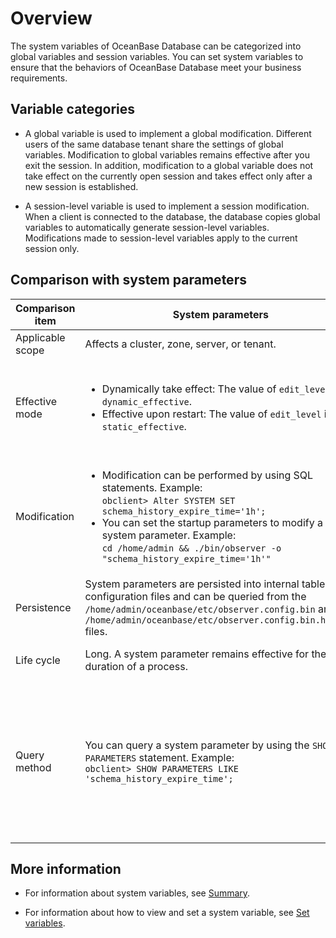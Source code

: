 # Overview

The system variables of OceanBase Database can be categorized into global variables and session variables. You can set system variables to ensure that the behaviors of OceanBase Database meet your business requirements.

## Variable categories

* A global variable is used to implement a global modification. Different users of the same database tenant share the settings of global variables. Modification to global variables remains effective after you exit the session. In addition, modification to a global variable does not take effect on the currently open session and takes effect only after a new session is established.

* A session-level variable is used to implement a session modification. When a client is connected to the database, the database copies global variables to automatically generate session-level variables. Modifications made to session-level variables apply to the current session only.

## Comparison with system parameters

| Comparison item | System parameters | System variables |
|------|------------------------------------------------------------------------------------------------------------------------------------------------------------------------------------------------------------------------------------------------------------------------------------------------------------------------------------------------------------------------------------------------------|-------------------------------------------------------------------------------------------------------------------------------------------------------------------------------------------------------------------------------------------------------------------------------------------------------------------------------------------------------------------------------------------------------------------------------------------------------------|
| Applicable scope | Affects a cluster, zone, server, or tenant.  | Affects a tenant globally or at the session level.  |
| Effective mode | <ul><li> Dynamically take effect: The value of `edit_level` is `dynamic_effective`.</li><li>Effective upon restart: The value of `edit_level` is `static_effective`.</li></ul> | <ul><li>A session-level variable takes effect only on the current session. </li><li>A global variable does not take effect on the current session and takes effect only on sessions established upon re-logon. </li> |
| Modification | <ul><li>Modification can be performed by using SQL statements. Example:<br> `obclient> Alter SYSTEM SET schema_history_expire_time='1h';`    <!-- --> </li><li>You can set the startup parameters to modify a system parameter. Example:<br> ` cd /home/admin && ./bin/observer -o "schema_history_expire_time='1h'" `  </li></ul> | Modification can only be performed by using SQL statements. Example:<br> `obclient> SET ob_query_timeout = 20000000;` <br>`obclient> SET GLOBAL ob_query_timeout = 20000000;` |
| Persistence | System parameters are persisted into internal tables and configuration files and can be queried from the `/home/admin/oceanbase/etc/observer.config.bin` and `/home/admin/oceanbase/etc/observer.config.bin.history` files.  | Only variables at the global level are persisted, while those at the session level are not.  |
| Life cycle | Long. A system parameter remains effective for the entire duration of a process.  | Short. A system variable takes effect only after the tenant schema is created.  |
| Query method | You can query a system parameter by using the `SHOW PARAMETERS` statement. Example:<br>`obclient> SHOW PARAMETERS LIKE 'schema_history_expire_time';` | You can query a variable by using the `SHOW [GLOBAL] VARIABLES` statement. Example:<br>`obclient> SHOW VARIABLES LIKE 'ob_query_timeout';`<br> `obclient> SHOW GLOBAL VARIABLES LIKE 'ob_query_timeout';` <br>`obclient> SELECT * FROM INFORMATION_SCHEMA.SESSION_VARIABLES WHERE VARIABLE_NAME = 'ob_query_timeout';`<br>`obclient> SELECT * FROM INFORMATION_SCHEMA.GLOBAL_VARIABLES WHERE VARIABLE_NAME = 'ob_query_timeout';` |

## More information

* For information about system variables, see [Summary](../200.system-variable-of-mysql-mode/200.system-variable-overview-of-mysql-mode.md).

* For information about how to view and set a system variable, see [Set variables](../../200.administrator-guide/200.basic-database-management/200.configuration-management/300.set-variables.md).
